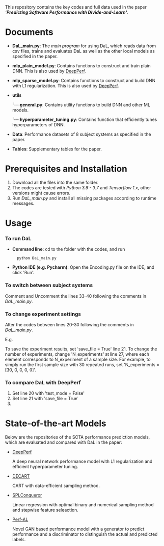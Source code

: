 This repository contains the key codes and full data used in the paper **_'Predicting Software Performance with Divide-and-Learn'_**.

# Documents

- **DaL_main.py**: 
The *main program* for using DaL, which reads data from csv files, trains and evaluates DaL as well as the other local models as specified in the paper.

- **mlp_plain_model.py**:
Contains functions to construct and train plain DNN. This is also used by [DeepPerf](https://github.com/DeepPerf/DeepPerf).
    
- **mlp_sparse_model.py**:
Contains functions to construct and build DNN with L1 regularization. This is also used by [DeepPerf](https://github.com/DeepPerf/DeepPerf).

- **utils**

    └─ **general.py**:
    Contains utility functions to build DNN and other ML models.
    
    └─ **hyperparameter_tuning.py**:
    Contains function that efficiently tunes hyperparameters of DNN.
    

- **Data**:
Performance datasets of 8 subject systems as specified in the paper.

- **Tables**:
Supplementary tables for the paper.

# Prerequisites and Installation
1. Download all the files into the same folder.
2. The codes are tested with *Python 3.6 - 3.7* and *Tensorflow 1.x*, other versions might cause errors.
3. Run *DaL_main.py* and install all missing packages according to runtime messages.

# Usage
### To run DaL
- **Command line**: cd to the folder with the codes, and run

        python DaL_main.py
        
- **Python IDE (e.g. Pycharm)**: Open the Encoding.py file on the IDE, and click 'Run'.

### To switch between subject systems
Comment and Uncomment the lines 33-40 following the comments in *DaL_main.py*.

### To change experiment settings
Alter the codes between lines 20-30 following the comments in *DaL_main.py*.

E.g.

To save the experiment results, set 'save_file = True' line 21.
To change the number of experiments, change 'N_experiments' at line 27, where each element corresponds to N_experiment of a sample size. For example, to simply run the first sample size with 30 repeated runs, set 'N_experiments = [30, 0, 0, 0, 0]'.


### To compare DaL with DeepPerf
1. Set line 20 with 'test_mode = False'
2. Set line 21 with 'save_file = True'
3. 


# State-of-the-art Models
Below are the repositories of the SOTA performance prediction models, which are evaluated and compared with DaL in the paper:

- [DeepPerf](https://github.com/DeepPerf/DeepPerf)

    A deep neural network performance model with L1 regularization and efficient hyperparameter tuning.

- [DECART](https://github.com/jmguo/DECART)

    CART with data-efficient sampling method.

- [SPLConqueror](https://github.com/se-sic/SPLConqueror)

    Linear regression with optimal binary and numerical sampling method and stepwise feature seleaction.

- [Perf-AL](https://github.com/GANPerf/GANPerf)

    Novel GAN based performance model with a generator to predict performance and a discriminator to distinguish the actual and predicted labels.
